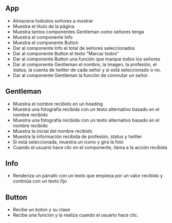 ## App

- Almacena todoslos soñores a mostrar
- Muestra el título de la página
- Muestra tantos componentes Gentleman como señores tenga
- Muestra el componente Info
- Muestra el componente Button
- Dar al componente Info el total de señores seleccionados
- Dar al componente Button el texto "Marcar todos"
- Dar al componente Button una función que marque todos los señores
- Dar al componente Gentleman el nombre, la imagen, la profesión, el status, la cuenta de twitter de cada señor y si está seleccionado o no.
- Dar al componente Gentleman la función de conmutar un señor.

## Gentleman

- Muestra el nombre recibido en un heading
- Muestra una fotografía recibida con un texto alternativo basado en el nombre recibido
- Muestra una fotografía recibida con un texto alternativo basado en el nombre recibido
- Muestra la inicial del nombre recibido
- Muestra la información recibida de profesión, status y twitter
- Si está seleccionada, muestra un icono y gira la foto
- Cuando el usuario hace clic en el componente, llama a la acción recibida

## Info

- Renderiza un párrafo con un texto que empieza por un valor recibido y continúa con un texto fijo

## Button

- Recibe un boton y su clase
- Recibe una funcion y la realiza cuando el usuario hace clic.
